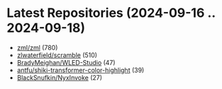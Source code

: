 # Latest Repositories (2024-09-16 .. 2024-09-18)

- [zml/zml](https://github.com/zml/zml) (780)
- [zlwaterfield/scramble](https://github.com/zlwaterfield/scramble) (510)
- [BradyMeighan/WLED-Studio](https://github.com/BradyMeighan/WLED-Studio) (47)
- [antfu/shiki-transformer-color-highlight](https://github.com/antfu/shiki-transformer-color-highlight) (39)
- [BlackSnufkin/NyxInvoke](https://github.com/BlackSnufkin/NyxInvoke) (27)
